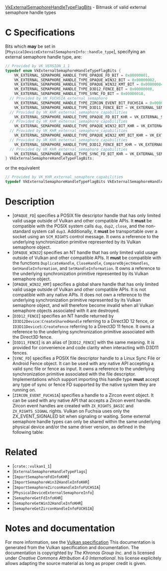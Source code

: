 [VkExternalSemaphoreHandleTypeFlagBits](https://www.khronos.org/registry/vulkan/specs/1.3-extensions/man/html/VkExternalSemaphoreHandleTypeFlagBits.html) - Bitmask of valid external semaphore handle types

# C Specifications
Bits which  **may**  be set in
[`PhysicalDeviceExternalSemaphoreInfo::handle_type`], specifying an
external semaphore handle type, are:
```c
// Provided by VK_VERSION_1_1
typedef enum VkExternalSemaphoreHandleTypeFlagBits {
    VK_EXTERNAL_SEMAPHORE_HANDLE_TYPE_OPAQUE_FD_BIT = 0x00000001,
    VK_EXTERNAL_SEMAPHORE_HANDLE_TYPE_OPAQUE_WIN32_BIT = 0x00000002,
    VK_EXTERNAL_SEMAPHORE_HANDLE_TYPE_OPAQUE_WIN32_KMT_BIT = 0x00000004,
    VK_EXTERNAL_SEMAPHORE_HANDLE_TYPE_D3D12_FENCE_BIT = 0x00000008,
    VK_EXTERNAL_SEMAPHORE_HANDLE_TYPE_SYNC_FD_BIT = 0x00000010,
  // Provided by VK_FUCHSIA_external_semaphore
    VK_EXTERNAL_SEMAPHORE_HANDLE_TYPE_ZIRCON_EVENT_BIT_FUCHSIA = 0x00000080,
    VK_EXTERNAL_SEMAPHORE_HANDLE_TYPE_D3D11_FENCE_BIT = VK_EXTERNAL_SEMAPHORE_HANDLE_TYPE_D3D12_FENCE_BIT,
  // Provided by VK_KHR_external_semaphore_capabilities
    VK_EXTERNAL_SEMAPHORE_HANDLE_TYPE_OPAQUE_FD_BIT_KHR = VK_EXTERNAL_SEMAPHORE_HANDLE_TYPE_OPAQUE_FD_BIT,
  // Provided by VK_KHR_external_semaphore_capabilities
    VK_EXTERNAL_SEMAPHORE_HANDLE_TYPE_OPAQUE_WIN32_BIT_KHR = VK_EXTERNAL_SEMAPHORE_HANDLE_TYPE_OPAQUE_WIN32_BIT,
  // Provided by VK_KHR_external_semaphore_capabilities
    VK_EXTERNAL_SEMAPHORE_HANDLE_TYPE_OPAQUE_WIN32_KMT_BIT_KHR = VK_EXTERNAL_SEMAPHORE_HANDLE_TYPE_OPAQUE_WIN32_KMT_BIT,
  // Provided by VK_KHR_external_semaphore_capabilities
    VK_EXTERNAL_SEMAPHORE_HANDLE_TYPE_D3D12_FENCE_BIT_KHR = VK_EXTERNAL_SEMAPHORE_HANDLE_TYPE_D3D12_FENCE_BIT,
  // Provided by VK_KHR_external_semaphore_capabilities
    VK_EXTERNAL_SEMAPHORE_HANDLE_TYPE_SYNC_FD_BIT_KHR = VK_EXTERNAL_SEMAPHORE_HANDLE_TYPE_SYNC_FD_BIT,
} VkExternalSemaphoreHandleTypeFlagBits;
```
or the equivalent
```c
// Provided by VK_KHR_external_semaphore_capabilities
typedef VkExternalSemaphoreHandleTypeFlagBits VkExternalSemaphoreHandleTypeFlagBitsKHR;
```

# Description
- [`OPAQUE_FD`] specifies a POSIX file descriptor handle that has only limited valid usage outside of Vulkan and other compatible APIs. It  **must**  be compatible with the POSIX system calls `dup`, `dup2`, `close`, and the non-standard system call `dup3`. Additionally, it  **must**  be transportable over a socket using an `SCM_RIGHTS` control message. It owns a reference to the underlying synchronization primitive represented by its Vulkan semaphore object.
- [`OPAQUE_WIN32`] specifies an NT handle that has only limited valid usage outside of Vulkan and other compatible APIs. It  **must**  be compatible with the functions `DuplicateHandle`, `CloseHandle`, `CompareObjectHandles`, `GetHandleInformation`, and `SetHandleInformation`. It owns a reference to the underlying synchronization primitive represented by its Vulkan semaphore object.
- [`OPAQUE_WIN32_KMT`] specifies a global share handle that has only limited valid usage outside of Vulkan and other compatible APIs. It is not compatible with any native APIs. It does not own a reference to the underlying synchronization primitive represented by its Vulkan semaphore object, and will therefore become invalid when all Vulkan semaphore objects associated with it are destroyed.
- [`D3D12_FENCE`] specifies an NT handle returned by `ID3D12Device`::`CreateSharedHandle` referring to a Direct3D 12 fence, or `ID3D11Device5`::`CreateFence` referring to a Direct3D 11 fence. It owns a reference to the underlying synchronization primitive associated with the Direct3D fence.
- [`D3D11_FENCE`] is an alias of [`D3D12_FENCE`] with the same meaning. It is provided for convenience and code clarity when interacting with D3D11 fences.
- [`SYNC_FD`] specifies a POSIX file descriptor handle to a Linux Sync File or Android Fence object. It can be used with any native API accepting a valid sync file or fence as input. It owns a reference to the underlying synchronization primitive associated with the file descriptor. Implementations which support importing this handle type  **must**  accept any type of sync or fence FD supported by the native system they are running on.
- [`ZIRCON_EVENT_FUCHSIA`] specifies a handle to a Zircon event object. It can be used with any native API that accepts a Zircon event handle. Zircon event handles are created with `ZX_RIGHTS_BASIC` and `ZX_RIGHTS_SIGNAL` rights. Vulkan on Fuchsia uses only the ZX_EVENT_SIGNALED bit when signaling or waiting.
Some external semaphore handle types can only be shared within the same
underlying physical device and/or the same driver version, as defined in the
following table:

# Related
- [`crate::vulkan1_1`]
- [`ExternalSemaphoreHandleTypeFlags`]
- [`ImportSemaphoreFdInfoKHR`]
- [`ImportSemaphoreWin32HandleInfoKHR`]
- [`ImportSemaphoreZirconHandleInfoFUCHSIA`]
- [`PhysicalDeviceExternalSemaphoreInfo`]
- [`SemaphoreGetFdInfoKHR`]
- [`SemaphoreGetWin32HandleInfoKHR`]
- [`SemaphoreGetZirconHandleInfoFUCHSIA`]

# Notes and documentation
For more information, see the [Vulkan specification](https://www.khronos.org/registry/vulkan/specs/1.3-extensions/html/vkspec.html)
This documentation is generated from the Vulkan specification and documentation.
The documentation is copyrighted by *The Khronos Group Inc.* and is licensed under *Creative Commons Attribution 4.0 International*.
his license explicitely allows adapting the source material as long as proper credit is given.
        